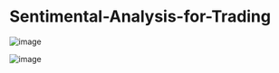 # Sentimental-Analysis-for-Trading

![image](https://github.com/AbhiRox6/Sentimental-Analysis-for-Trading/assets/134856247/b3b95909-7a4a-47d6-a381-304f0e6863b4)

![image](https://github.com/AbhiRox6/Sentimental-Analysis-for-Trading/assets/134856247/2eecd0b5-15e5-44b4-bd00-dbe1af709fce)

